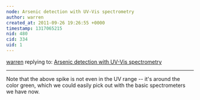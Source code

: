 ```yaml
---
node: Arsenic detection with UV-Vis spectrometry
author: warren
created_at: 2011-09-26 19:26:55 +0000
timestamp: 1317065215
nid: 480
cid: 334
uid: 1
---
```




[warren](../profile/warren) replying to: [Arsenic detection with UV-Vis spectrometry](../notes/warren/9-26-2011/arsenic-detection-uv-vis-spectrometry)

----
Note that the above spike is not even in the UV range -- it's around the color green, which we could easily pick out with the basic spectrometers we have now.